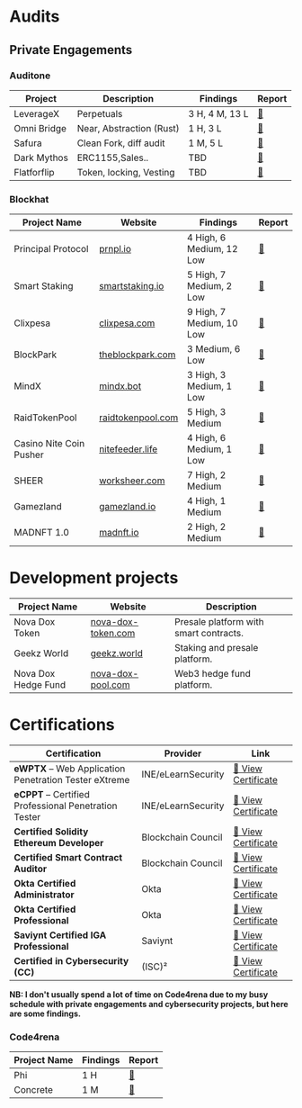 
# Audits
## Private Engagements

### Auditone

|Project|Description|Findings|Report|
|-------|-----------|--------|------|
|LeverageX|Perpetuals|3 H, 4 M, 13 L|[📄](https://www.auditone.io/audit-report/leveragex-audit)|
|Omni Bridge|Near, Abstraction (Rust)|1 H, 3 L|[📄](https://app.auditone.io/u/enami)|
|Safura |Clean Fork, diff audit |1 M, 5 L|[📄](https://app.auditone.io/u/enami)|
|Dark Mythos |ERC1155,Sales.. |TBD|[📄](https://app.auditone.io/u/enami)|
|Flatforflip  |Token, locking, Vesting |TBD|[📄](https://app.auditone.io/u/enami)|


### Blockhat 

| Project Name            | Website                                | Findings                | Report                                                                                   |
|-------------------------|----------------------------------------|-------------------------|------------------------------------------------------------------------------------------|
| Principal Protocol           | [prnpl.io](https://prnpl.io/) | 4 High, 6 Medium, 12 Low | [📄](https://blockhat.io/report-pdfs/01JQA1VPR05Q7WVZKEJ0BDNVW3.pdf) |
| Smart Staking           | [smartstaking.io](https://smartstaking.io/) | 5 High, 7 Medium, 2 Low | [📄](https://blockhat.io/report-pdfs/01JH958TB16JYASTSQQV0Z0WBX.pdf) |
| Clixpesa                | [clixpesa.com](https://clixpesa.com/)  | 9 High, 7 Medium, 10 Low | [📄](https://blockhat.io/report-pdfs/01JF3Q4XTA29TNHECH5XA11R7H.pdf) |
| BlockPark               | [theblockpark.com](https://blockpark.gitbook.io/proptoken) | 3 Medium, 6 Low          | [📄](https://blockhat.io/report-pdfs/01JF3QCYFHKYMC6FDW31SGRWDY.pdf) |
| MindX                  | [mindx.bot](https://mindx.bot/)         | 3 High, 3 Medium, 1 Low | [📄](https://blockhat.io/report-pdfs/01JH94WQCTNTF6XEAAB3WCAFMN.pdf) |
| RaidTokenPool           | [raidtokenpool.com](-) | 5 High, 3 Medium        | [📄](https://blockhat.io/report-pdfs/01JH96YA1BTCDAEXVF7CK1322S.pdf) |
| Casino Nite Coin Pusher | [nitefeeder.life](https://nitefeeder.life/) | 4 High, 6 Medium, 1 Low  | [📄](https://blockhat.io/report-pdfs/01JH96SN5TE6MYDM7HB0VR5Y24.pdf) |
| SHEER                  | [worksheer.com](https://worksheer.com/) | 7 High, 2 Medium | [📄](https://blockhat.io/report-pdfs/01JH95E7W13F7Y2Z92FZXKCNNJ.pdf) |
| Gamezland           | [gamezland.io](http://www.gamezland.io/) | 4 High, 1 Medium     | [📄](https://blockhat.io/report-pdfs/01JH95N5GAA5BG3C47TD5342AN.pdf) |
| MADNFT 1.0        | [madnft.io](https://madnft.io) | 2 High, 2 Medium     | [📄](https://blockhat.io/report-pdfs/01JF3Q9QG7WRDVX97670Q1M3YC.pdf) |




# Development projects
| Project Name           | Website                                     | Description                                      |
|------------------------|---------------------------------------------|------------------------------------------------|
| Nova Dox Token         | [nova-dox-token.com](https://www.nova-dox-token.com) | Presale platform with smart contracts.         |
| Geekz World            | [geekz.world](https://geekz.world)          | Staking and presale platform.                  |
| Nova Dox Hedge Fund    | [nova-dox-pool.com](https://nova-dox-pool.com) | Web3 hedge fund platform.                      |

#  Certifications

| Certification | Provider | Link |
|---------------|----------|------|
| **eWPTX** – Web Application Penetration Tester eXtreme | INE/eLearnSecurity | [🔗 View Certificate](https://certs.ine.com/332a91d6-e73f-419d-b8bd-70054bf1a435#acc.Ah6CNU9O) |
| **eCPPT** – Certified Professional Penetration Tester | INE/eLearnSecurity | [🔗 View Certificate](https://certs.ine.com/0fe12ee7-10b4-4f4f-904f-26a763d3f737#acc.K60rsAIX) |
| **Certified Solidity Ethereum Developer** | Blockchain Council | [🔗 View Certificate](https://www.credential.net/abbb0505-0639-462b-b3d4-a653cb7910d6#acc.VdK8IDkh) |
| **Certified Smart Contract Auditor** | Blockchain Council | [🔗 View Certificate](https://www.credential.net/fecb92b1-0a38-4521-b2eb-4c75fafce1ba#acc.hHFgrZo4) |
| **Okta Certified Administrator** | Okta |  [🔗 View Certificate](https://www.credly.com/badges/87b1ee76-bba9-4fdd-bebf-bb3c94ed901e/public_url) |
| **Okta Certified Professional** | Okta |  [🔗 View Certificate](https://www.credly.com/badges/37ce1b50-8c71-4410-82cd-4446cbaf8ab4/public_url)  |
| **Saviynt Certified IGA Professional** | Saviynt |  [🔗 View Certificate](https://certification.saviynt.com/77b75590-a396-4f24-a08f-967465e554b5#acc.PoG2Cxlh) |
| **Certified in Cybersecurity (CC)** | (ISC)² | [🔗 View Certificate](https://www.credly.com/badges/718ef028-a837-44ab-880c-ce31f60ec37f/linked_in_profile) |


**NB: I don't usually spend a lot of time on Code4rena due to my busy schedule with private engagements and cybersecurity projects, but here are some findings.**
### Code4rena

| Project Name            | Findings                | Report                                                                                   |
|-------------------------|-------------------------|------------------------------------------------------------------------------------------|
| Phi           | 1 H |[📄](https://code4rena.com/@enami_el  ) |
| Concrete      | 1 M |[📄](https://code4rena.com/@enami_el  ) |


